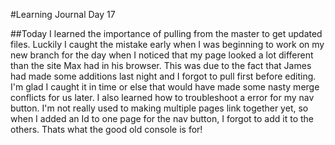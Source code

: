 #Learning Journal Day 17

##Today I learned the importance of pulling from the master to get updated files.  Luckily I caught the mistake early when I was beginning to work on my new branch for the day when I noticed that my page looked a lot different than the site Max had in his browser.  This was due to the fact that James had made some additions last night and I forgot to pull first before editing.  I'm glad I caught it in time or else that would have made some nasty merge conflicts for us later.  I also learned how to troubleshoot a error for my nav button.  I'm not really used to making multiple pages link together yet, so when I added an Id to one page for the nav button, I forgot to add it to the others.  Thats what the good old console is for!
